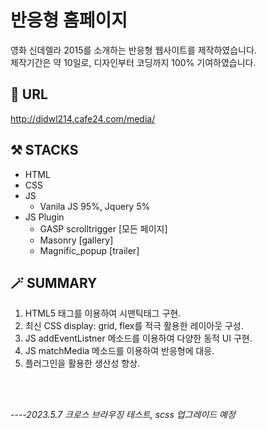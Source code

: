 # 반응형 홈페이지
영화 신데렐라 2015를 소개하는 반응형 웹사이트를 제작하였습니다.<br>
제작기간은 약 10일로, 디자인부터 코딩까지 100% 기여하였습니다.

## 🔗 URL
http://didwl214.cafe24.com/media/


## ⚒️ STACKS
* HTML
* CSS
* JS
  + Vanila JS 95%, Jquery 5%
* JS Plugin
  + GASP scrolltrigger [모든 페이지]
  + Masonry [gallery]
  + Magnific_popup [trailer]

## 🪄 SUMMARY
1. HTML5 태그를 이용하여 시맨틱태그 구현.
2. 최신 CSS display: grid, flex를 적극 활용한 레이아웃 구성.
3. JS addEventListner 메소드를 이용하여 다양한 동적 UI 구현.
4. JS matchMedia 메소드를 이용하여 반응형에 대응.
4. 플러그인을 활용한 생산성 향상.

<br>
<br>

*----2023.5.7 크로스 브라우징 테스트, scss 업그레이드 예정*
